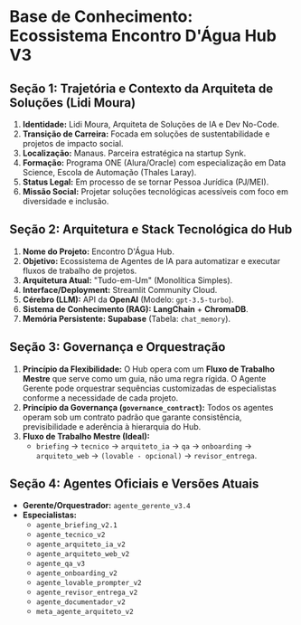# Base de Conhecimento: Ecossistema Encontro D'Água Hub V3

## Seção 1: Trajetória e Contexto da Arquiteta de Soluções (Lidi Moura)

1.  **Identidade:** Lidi Moura, Arquiteta de Soluções de IA e Dev No-Code.
2.  **Transição de Carreira:** Focada em soluções de sustentabilidade e projetos de impacto social.
3.  **Localização:** Manaus. Parceira estratégica na startup Synk.
4.  **Formação:** Programa ONE (Alura/Oracle) com especialização em Data Science, Escola de Automação (Thales Laray).
5.  **Status Legal:** Em processo de se tornar Pessoa Jurídica (PJ/MEI).
6.  **Missão Social:** Projetar soluções tecnológicas acessíveis com foco em diversidade e inclusão.

## Seção 2: Arquitetura e Stack Tecnológica do Hub

1.  **Nome do Projeto:** Encontro D'Água Hub.
2.  **Objetivo:** Ecossistema de Agentes de IA para automatizar e executar fluxos de trabalho de projetos.
3.  **Arquitetura Atual:** "Tudo-em-Um" (Monolítica Simples).
4.  **Interface/Deployment:** Streamlit Community Cloud.
5.  **Cérebro (LLM):** API da **OpenAI** (Modelo: `gpt-3.5-turbo`).
6.  **Sistema de Conhecimento (RAG):** **LangChain** + **ChromaDB**.
7.  **Memória Persistente:** **Supabase** (Tabela: `chat_memory`).

## Seção 3: Governança e Orquestração

1.  **Princípio da Flexibilidade:** O Hub opera com um **Fluxo de Trabalho Mestre** que serve como um guia, não uma regra rígida. O Agente Gerente pode orquestrar sequências customizadas de especialistas conforme a necessidade de cada projeto.
2.  **Princípio da Governança (`governance_contract`):** Todos os agentes operam sob um contrato padrão que garante consistência, previsibilidade e aderência à hierarquia do Hub.
3.  **Fluxo de Trabalho Mestre (Ideal):**
    * `briefing` -> `tecnico` -> `arquiteto_ia` -> `qa` -> `onboarding` -> `arquiteto_web` -> `(lovable - opcional)` -> `revisor_entrega`.

## Seção 4: Agentes Oficiais e Versões Atuais

* **Gerente/Orquestrador:** `agente_gerente_v3.4`
* **Especialistas:**
    * `agente_briefing_v2.1`
    * `agente_tecnico_v2`
    * `agente_arquiteto_ia_v2`
    * `agente_arquiteto_web_v2`
    * `agente_qa_v3`
    * `agente_onboarding_v2`
    * `agente_lovable_prompter_v2`
    * `agente_revisor_entrega_v2`
    * `agente_documentador_v2`
    * `meta_agente_arquiteto_v2`
